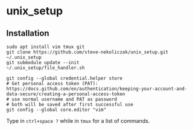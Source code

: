 # unix_setup

## Installation

```
sudo apt install vim tmux git
git clone https://github.com/steve-nekoliczak/unix_setup.git ~/.unix_setup
git submodule update --init
~/.unix_setup/file_handler.sh

git config --global credential.helper store
# Get personal access token (PAT): https://docs.github.com/en/authentication/keeping-your-account-and-data-secure/creating-a-personal-access-token
# use normal username and PAT as password
# both will be saved after first successful use
git config --global core.editor "vim"
```

Type in `ctrl+space ?` while in `tmux` for a list of commands.
